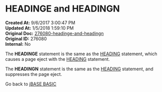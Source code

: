 # HEADINGE and HEADINGN

**Created At:** 9/6/2017 3:00:47 PM  
**Updated At:** 1/5/2018 1:59:10 PM  
**Original Doc:** [276080-headinge-and-headingn](https://docs.jbase.com/36868-jbase-basic/276080-headinge-and-headingn)  
**Original ID:** 276080  
**Internal:** No  

The **HEADINGE** statement is the same as the [HEADING](./../heading) statement, which causes a page eject with the [HEADING](./../heading) statement.

The **HEADINGN** statement is the same as the [HEADING](./../heading) statement, and suppresses the page eject.

Go back to [jBASE BASIC](./../README.md)
